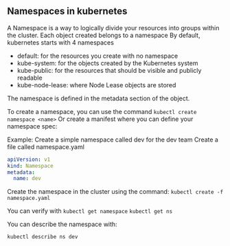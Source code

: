 ## Namespaces in kubernetes
A Namespace is a way to logically divide your resources into groups within the cluster. Each object created belongs to a namespace
By default, kubernetes starts with 4 namespaces
- default: for the resources you create with no namespace 
- kube-system: for the objects created by the Kubernetes system 
- kube-public: for the resources that should be visible and publicly readable
- kube-node-lease: where Node Lease objects are stored

The namespace is defined in the metadata section of the object.

To create a namespace, you can use the command `kubectl create namespace <name>`
Or create a manifest where you can define your namespace spec:

Example: Create a simple namespace called dev for the dev team 
Create a file called namespace.yaml

```yaml
apiVersion: v1
kind: Namespace
metadata:
  name: dev
```

Create the namespace in the cluster using the command:
`kubectl create -f namespace.yaml`

You can verify with
`kubectl get namespace`
`kubectl get ns`

You can describe the namespace with:
```bash
kubectl describe ns dev
```


